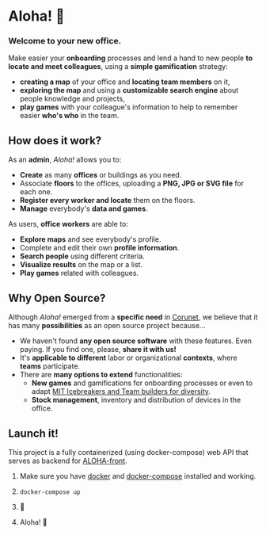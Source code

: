 # Aloha! 👋
### Welcome to your new office.

Make easier your **onboarding** processes and lend a hand to new people **to locate and meet colleagues**, using a **simple gamification** strategy:

- **creating a map** of your office and **locating team members** on it,
- **exploring the map** and using a **customizable search engine** about people knowledge and projects,
-  **play games** with your colleague's information to help to remember easier **who's who** in the team.

## How does it work?

As an **admin**, *Aloha!* allows you to:

- **Create** as many **offices** or buildings as you need.
- Associate **floors** to the offices, uploading a **PNG, JPG or SVG file** for each one.
- **Register every worker and locate** them on the floors.
- **Manage** everybody's **data and games**.

As users, **office workers** are able to:

- **Explore maps** and see everybody's profile.
- Complete and edit their own **profile information**.
- **Search people** using different criteria.
- **Visualize results** on the map or a list.
- **Play games** related with colleagues.

## Why Open Source?

Although *Aloha!* emerged from a **specific need** in [Corunet](https://coru.net/), we believe that it has many **possibilities** as an open source project because...

- We haven't found **any open source software** with these features. Even paying. If you find one, please, **share it with us!**
- It's **applicable to different** labor or organizational **contexts**, where **teams** participate.
- There are **many options to extend** functionalities:
  - **New games** and gamifications for onboarding processes or even to adapt [MIT Icebreakers and Team builders for diversity](https://studentlife.mit.edu/sites/default/files/Diversity-based%20Teambuilders%20and%20Icebreakers%20from%20Stonehill%20College.pdf).
  - **Stock management**, inventory and distribution of devices in the office.

## Launch it!

This project is a fully containerized (using docker-compose) web API that serves as backend for [ALOHA-front](https://gitlab.com/corunahacks/2018/aloha/aloha-front).

1. Make sure you have [docker](https://docs.docker.com/install/) and [docker-compose](https://docs.docker.com/compose/install/) installed and working.

2. `docker-compose up`

3. 🐳

4. Aloha! 👋
